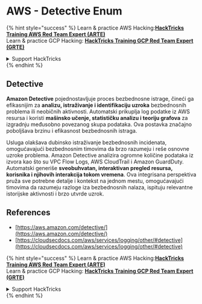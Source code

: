 # AWS - Detective Enum

{% hint style="success" %}
Learn & practice AWS Hacking:<img src="../../../../.gitbook/assets/image (1) (1) (1) (1).png" alt="" data-size="line">[**HackTricks Training AWS Red Team Expert (ARTE)**](https://training.hacktricks.xyz/courses/arte)<img src="../../../../.gitbook/assets/image (1) (1) (1) (1).png" alt="" data-size="line">\
Learn & practice GCP Hacking: <img src="../../../../.gitbook/assets/image (2) (1).png" alt="" data-size="line">[**HackTricks Training GCP Red Team Expert (GRTE)**<img src="../../../../.gitbook/assets/image (2) (1).png" alt="" data-size="line">](https://training.hacktricks.xyz/courses/grte)

<details>

<summary>Support HackTricks</summary>

* Check the [**subscription plans**](https://github.com/sponsors/carlospolop)!
* **Join the** 💬 [**Discord group**](https://discord.gg/hRep4RUj7f) or the [**telegram group**](https://t.me/peass) or **follow** us on **Twitter** 🐦 [**@hacktricks\_live**](https://twitter.com/hacktricks_live)**.**
* **Share hacking tricks by submitting PRs to the** [**HackTricks**](https://github.com/carlospolop/hacktricks) and [**HackTricks Cloud**](https://github.com/carlospolop/hacktricks-cloud) github repos.

</details>
{% endhint %}

## Detective

**Amazon Detective** pojednostavljuje proces bezbednosne istrage, čineći ga efikasnijim za **analizu, istraživanje i identifikaciju uzroka** bezbednosnih problema ili neobičnih aktivnosti. Automatski prikuplja log podatke iz AWS resursa i koristi **mašinsko učenje, statističku analizu i teoriju grafova** za izgradnju međusobno povezanog skupa podataka. Ova postavka značajno poboljšava brzinu i efikasnost bezbednosnih istraga.

Usluga olakšava dubinsko istraživanje bezbednosnih incidenata, omogućavajući bezbednosnim timovima da brzo razumeju i reše osnovne uzroke problema. Amazon Detective analizira ogromne količine podataka iz izvora kao što su VPC Flow Logs, AWS CloudTrail i Amazon GuardDuty. Automatski generiše **sveobuhvatan, interaktivan pregled resursa, korisnika i njihovih interakcija tokom vremena**. Ova integrisana perspektiva pruža sve potrebne detalje i kontekst na jednom mestu, omogućavajući timovima da razumeju razloge iza bezbednosnih nalaza, ispituju relevantne istorijske aktivnosti i brzo utvrde uzrok.

## References

* [https://aws.amazon.com/detective/](https://aws.amazon.com/detective/)
* [https://cloudsecdocs.com/aws/services/logging/other/#detective](https://cloudsecdocs.com/aws/services/logging/other/#detective)

{% hint style="success" %}
Learn & practice AWS Hacking:<img src="../../../../.gitbook/assets/image (1) (1) (1) (1).png" alt="" data-size="line">[**HackTricks Training AWS Red Team Expert (ARTE)**](https://training.hacktricks.xyz/courses/arte)<img src="../../../../.gitbook/assets/image (1) (1) (1) (1).png" alt="" data-size="line">\
Learn & practice GCP Hacking: <img src="../../../../.gitbook/assets/image (2) (1).png" alt="" data-size="line">[**HackTricks Training GCP Red Team Expert (GRTE)**<img src="../../../../.gitbook/assets/image (2) (1).png" alt="" data-size="line">](https://training.hacktricks.xyz/courses/grte)

<details>

<summary>Support HackTricks</summary>

* Check the [**subscription plans**](https://github.com/sponsors/carlospolop)!
* **Join the** 💬 [**Discord group**](https://discord.gg/hRep4RUj7f) or the [**telegram group**](https://t.me/peass) or **follow** us on **Twitter** 🐦 [**@hacktricks\_live**](https://twitter.com/hacktricks_live)**.**
* **Share hacking tricks by submitting PRs to the** [**HackTricks**](https://github.com/carlospolop/hacktricks) and [**HackTricks Cloud**](https://github.com/carlospolop/hacktricks-cloud) github repos.

</details>
{% endhint %}
